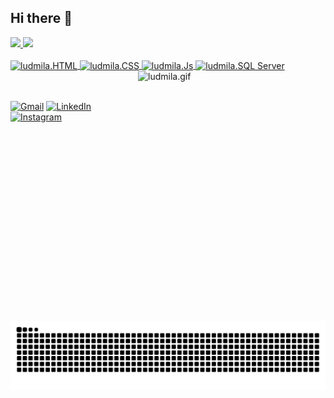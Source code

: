 ## Hi there 👋

<div>
  <a href="https://github.com/analudmilalopes">
    <img height="180px" src="https://github-readme-stats.vercel.app/api?username=analudmilalopes&show_icons=true&theme=tokyonight&include_all_commits=true&count_private=true"/>
   <img height="180px" src="https://github-readme-stats.vercel.app/api/top-langs/?username=analudmilalopes&layout=compact&langs_count=168&theme=tokyonight"/>

</div>

<div style="display: inline_block"><br>
  <img align="center" alt="ludmila.HTML" height="30px" width="30px" src="https://devicon-website.vercel.app/api/html5/original.svg"></img>
  <img align="center" alt="ludmila.CSS" height="30px" width="30px" src="https://devicon-website.vercel.app/api/css3/original.svg"></img>
  <img align="center" alt="ludmila.Js" height="30px" width="30px" src="https://devicon-website.vercel.app/api/javascript/original.svg"></img>
  <img align="center" alt="ludmila.SQL Server" height="40px" width="40px" src="https://github.com/user-attachments/assets/3f282ad2-5e64-442a-adf2-acbd8ad74dc2"></img>
   <img align="right" alt="ludmila.gif" height="400px" width="300px" src="https://i.pinimg.com/originals/4c/30/93/4c30931e71a0e93b250962d41fc6bf7f.gif"></img>
</div><br><br>

<div>
  <p align="left">
  <a href="#" title="Gmail">
  <img src="https://img.shields.io/badge/-Gmail-5e4b8b?style=flat-square&labelColor=5e4b8b&logo=gmail&logoColor=white&link=ludmilalopes416@gmail.com" alt="Gmail"/></a>
  <a href="#" title="LinkedIn">
  <img src="https://img.shields.io/badge/-Linkedin-5e4b8b?style=flat-square&labelColor=5e4b8b&logo=Linkedin&logoColor=white&link=https://www.linkedin.com/in/ana-ludmila-lopes-b4a0a62a5/" alt="LinkedIn"/></a>
    <a href="#" title="Instagram">
  <img src="https://img.shields.io/badge/-Instagram-5e4b8b?style=flat-square&labelColor=5e4b8b&logo=instagram&logoColor=white&link=https://www.instagram.com/ludd_loopes/" alt="Instagram"/></a>
</p>
</div>

<picture>
  <source media="(prefers-color-scheme: dark)" srcset="https://raw.githubusercontent.com/analudmilalopes/analudmilalopes/output/github-contribution-grid-snake-dark.svg">
  <source media="(prefers-color-scheme: light)" srcset="https://raw.githubusercontent.com/analudmilalopes/analudmilalopes/output/github-contribution-grid-snake.svg">
  <img alt="github contribution grid snake animation" src="https://raw.githubusercontent.com/analudmilalopes/analudmilalopes/output/github-contribution-grid-snake.svg">
</picture>

